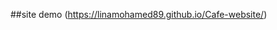 
<!-- <a href="https//instagram.com/4693.mojtaba"><img align="left" width="50px" hegth="50px" src="https://github.com/Mojtaba-2024/Mojtaba-2024/blob/main/icons8-instagram-48.png?raw=true" alt="Instagram" /></a>
<a href="https//t.m/MojtabaAhmadzadeh2024"><img align="left" width="50px" hegth="50px" src="https://github.com/Mojtaba-2024/Mojtaba-2024/blob/main/icons8-telegram-48.png?raw=true" alt="Telegram" /></a> -->

##site demo (https://linamohamed89.github.io/Cafe-website/)